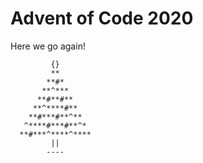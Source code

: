 # Advent of Code 2020

Here we go again!

```
         {}
         **
        **#*
       **^***
      **#**#**
     **^****#**
    **#***#**^**
   ^****#***#**^*
  **#***^****^****
         ||
        ----
```
